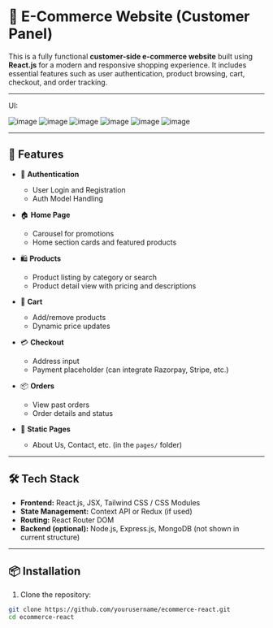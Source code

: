 # 🛒 E-Commerce Website (Customer Panel)

This is a fully functional **customer-side e-commerce website** built using **React.js** for a modern and responsive shopping experience. It includes essential features such as user authentication, product browsing, cart, checkout, and order tracking.

---

UI:

![image](https://github.com/user-attachments/assets/4c76c5ec-8902-4bb2-9db6-5478bff41d18)
![image](https://github.com/user-attachments/assets/0d7be6af-e596-4bae-9911-be342d05ffc9)
![image](https://github.com/user-attachments/assets/b0dc0075-a60e-4edc-b337-288c40e222bd)
![image](https://github.com/user-attachments/assets/1e12fc66-7eea-4e4a-9471-c8b269376566)
![image](https://github.com/user-attachments/assets/2a693557-321c-4004-93df-81fe4c86778b)
![image](https://github.com/user-attachments/assets/0ca682ee-784a-44eb-855c-68660cfb9af1)






---

## 🚀 Features

- 🔐 **Authentication**
  - User Login and Registration
  - Auth Model Handling

- 🏠 **Home Page**
  - Carousel for promotions
  - Home section cards and featured products

- 🛍️ **Products**
  - Product listing by category or search
  - Product detail view with pricing and descriptions

- 🛒 **Cart**
  - Add/remove products
  - Dynamic price updates

- 💳 **Checkout**
  - Address input
  - Payment placeholder (can integrate Razorpay, Stripe, etc.)

- 📦 **Orders**
  - View past orders
  - Order details and status

- 📄 **Static Pages**
  - About Us, Contact, etc. (in the `pages/` folder)

---

## 🛠️ Tech Stack

- **Frontend:** React.js, JSX, Tailwind CSS / CSS Modules
- **State Management:** Context API or Redux (if used)
- **Routing:** React Router DOM
- **Backend (optional):** Node.js, Express.js, MongoDB (not shown in current structure)

---

## 📦 Installation

1. Clone the repository:

```bash
git clone https://github.com/yourusername/ecommerce-react.git
cd ecommerce-react

